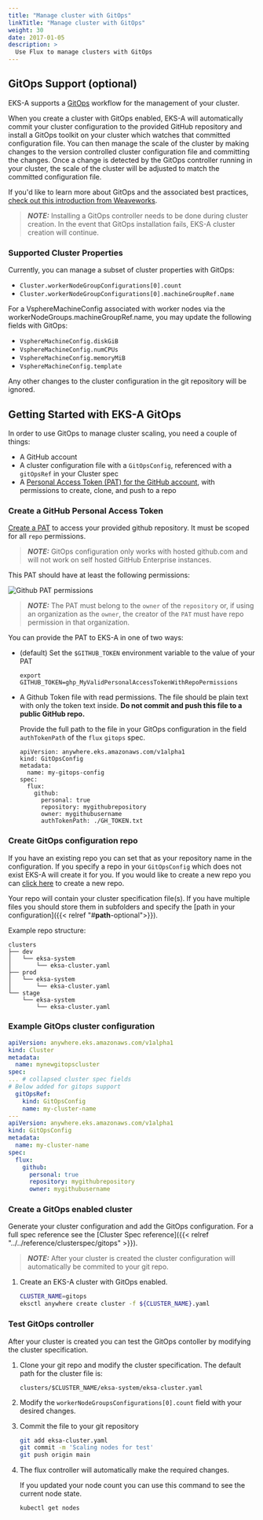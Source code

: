 ```yaml
---
title: "Manage cluster with GitOps"
linkTitle: "Manage cluster with GitOps"
weight: 30
date: 2017-01-05
description: >
  Use Flux to manage clusters with GitOps
---
```


## GitOps Support (optional)

EKS-A supports a [GitOps](https://www.weave.works/technologies/gitops/) workflow for the management of your cluster.

When you create a cluster with GitOps enabled, EKS-A will automatically commit your cluster configuration to the provided GitHub repository and install a GitOps toolkit on your cluster which watches that committed configuration file.
You can then manage the scale of the cluster by making changes to the version controlled cluster configuration file and committing the changes.
Once a change is detected by the GitOps controller running in your cluster, the scale of the cluster will be adjusted to match the committed configuration file.

If you'd like to learn more about GitOps and the associated best practices, [check out this introduction from Weaveworks](https://www.weave.works/technologies/gitops/).

>**_NOTE:_** Installing a GitOps controller needs to be done during cluster creation.
In the event that GitOps installation fails, EKS-A cluster creation will continue.

### Supported Cluster Properties

Currently, you can manage a subset of cluster properties with GitOps:

- `Cluster.workerNodeGroupConfigurations[0].count`
- `Cluster.workerNodeGroupConfigurations[0].machineGroupRef.name`

For a VsphereMachineConfig associated with worker nodes via the workerNodeGroups.machineGroupRef.name, you may update the following fields with GitOps:

- `VsphereMachineConfig.diskGiB`
- `VsphereMachineConfig.numCPUs`
- `VsphereMachineConfig.memoryMiB`
- `VsphereMachineConfig.template`

Any other changes to the cluster configuration in the git repository will be ignored.

## Getting Started with EKS-A GitOps

In order to use GitOps to manage cluster scaling, you need a couple of things:

- A GitHub account
- A cluster configuration file with a `GitOpsConfig`, referenced with a `gitOpsRef` in your Cluster spec
- A [Personal Access Token (PAT) for the GitHub account](https://docs.github.com/en/github/authenticating-to-github/keeping-your-account-and-data-secure/creating-a-personal-access-token), with permissions to create, clone, and push to a repo

### Create a GitHub Personal Access Token

[Create a PAT](https://github.com/settings/tokens/new) to access your provided github repository.
It must be scoped for all `repo` permissions.

>**_NOTE:_** GitOps configuration only works with hosted github.com and will not work on self hosted GitHub Enterprise instances.

This PAT should have at least the following permissions:

![Github PAT permissions](/images/ss5.png)

>**_NOTE:_** The PAT must belong to the `owner` of the `repository` or, if using an organization as the `owner`, the creator of the `PAT` must have repo permission in that organization.

You can provide the PAT to EKS-A in one of two ways:

* (default) Set the `$GITHUB_TOKEN` environment variable to the value of your PAT

   ```
   export GITHUB_TOKEN=ghp_MyValidPersonalAccessTokenWithRepoPermissions
   ```

* A Github Token file with read permissions.
  The file should be plain text with only the token text inside.
  **Do not commit and push this file to a public GitHub repo.**

  Provide the full path to the file in your GitOps configuration in the field `authTokenPath` of the `flux` `gitops` spec.
  ```
  apiVersion: anywhere.eks.amazonaws.com/v1alpha1
  kind: GitOpsConfig
  metadata:
    name: my-gitops-config
  spec:
    flux:
      github:
        personal: true
        repository: mygithubrepository
        owner: mygithubusername
        authTokenPath: ./GH_TOKEN.txt
  ```

### Create GitOps configuration repo

If you have an existing repo you can set that as your repository name in the configuration.
If you specify a repo in your `GitOpsConfig` which does not exist EKS-A will create it for you.
If you would like to create a new repo you can [click here](https://github.new) to create a new repo.

Your repo will contain your cluster specification file(s).
If you have multiple files you should store them in subfolders and specify the [path in your configuration]({{< relref "#__path__-optional">}}).

Example repo structure:
```
clusters
├── dev
│   └── eksa-system
│       └── eksa-cluster.yaml
├── prod
│   └── eksa-system
│       └── eksa-cluster.yaml
└── stage
    └── eksa-system
        └── eksa-cluster.yaml
```

### Example GitOps cluster configuration

```yaml
apiVersion: anywhere.eks.amazonaws.com/v1alpha1
kind: Cluster
metadata:
  name: mynewgitopscluster
spec:
... # collapsed cluster spec fields
# Below added for gitops support
  gitOpsRef:
    kind: GitOpsConfig
    name: my-cluster-name
---
apiVersion: anywhere.eks.amazonaws.com/v1alpha1
kind: GitOpsConfig
metadata:
  name: my-cluster-name
spec:
  flux:
    github:
      personal: true
      repository: mygithubrepository
      owner: mygithubusername
```

### Create a GitOps enabled cluster

Generate your cluster configuration and add the GitOps configuration.
For a full spec reference see the [Cluster Spec reference]({{< relref "../../reference/clusterspec/gitops" >}}).

>**_NOTE:_** After your cluster is created the cluster configuration will automatically be commited to your git repo.

1. Create an EKS-A cluster with GitOps enabled.

    ```bash
    CLUSTER_NAME=gitops
    eksctl anywhere create cluster -f ${CLUSTER_NAME}.yaml
    ```

### Test GitOps controller

After your cluster is created you can test the GitOps contoller by modifying the cluster specification.

1. Clone your git repo and modify the cluster specification.
   The default path for the cluster file is:

    ```
    clusters/$CLUSTER_NAME/eksa-system/eksa-cluster.yaml
    ```

1. Modify the `workerNodeGroupsConfigurations[0].count` field with your desired changes.

1. Commit the file to your git repository

    ```bash
    git add eksa-cluster.yaml
    git commit -m 'Scaling nodes for test'
    git push origin main
    ```

1. The flux controller will automatically make the required changes.

   If you updated your node count you can use this command to see the current node state.
    ```bash
    kubectl get nodes 
    ```
   